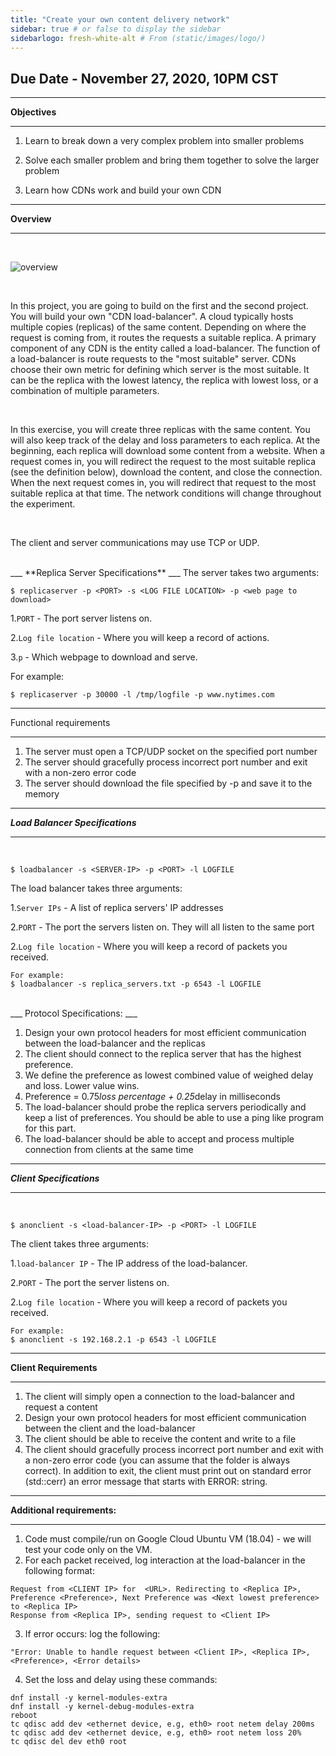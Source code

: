 ```yaml
---
title: "Create your own content delivery network"
sidebar: true # or false to display the sidebar
sidebarlogo: fresh-white-alt # From (static/images/logo/)
---
```

## Due Date - November 27, 2020, 10PM CST
___
**Objectives**
___

1. Learn to break down a very complex problem into smaller problems

2. Solve each smaller problem and bring them together to solve the larger problem

3. Learn how CDNs work and build your own CDN

___
**Overview**
___
<br>


![overview](/csc4200/img/cdn-load-balancer.png)

<br>

In this project, you are going to build on the first and the second project. You will build your own "CDN load-balancer". A cloud typically hosts multiple copies (replicas) of the same content. Depending on where the request is coming from, it routes the requests a suitable replica.  A primary component of any CDN is the entity called a load-balancer. The function of a load-balancer is route requests to the "most suitable" server. CDNs choose their own metric for defining which server is the most suitable. It can be the replica with the lowest latency, the replica with lowest loss, or a combination of multiple parameters.

<br>

In this exercise, you will create three replicas with the same content. You will also keep track of the delay and loss parameters to each replica. At the beginning, each replica will download some content from a website. When a request comes in, you will redirect the request to the most suitable replica (see the definition below), download the content, and close the connection. When the next request comes in, you will redirect that request to the most suitable replica at that time. The network conditions will change throughout the experiment.

<br>

The client and server communications may use TCP or UDP.
<br>

<br>
___
**Replica Server Specifications**
___
The server takes two arguments:

```
$ replicaserver -p <PORT> -s <LOG FILE LOCATION> -p <web page to download>
```

1.```PORT``` - The port server listens on.

2.```Log file location``` - Where you will keep a record of actions.

3.```p``` - Which webpage to download and serve.

For example:

```
$ replicaserver -p 30000 -l /tmp/logfile -p www.nytimes.com
```
___
Functional requirements
___
   1. The server must open a TCP/UDP socket on the specified port number
   2. The server should gracefully process incorrect port number and exit with a non-zero error code
   4. The server should download the file specified by -p and save it to the memory



___
***Load Balancer Specifications***
___
<br>

```
$ loadbalancer -s <SERVER-IP> -p <PORT> -l LOGFILE
```

The load balancer takes three arguments:

1.```Server IPs``` - A list of replica servers' IP addresses

2.```PORT``` - The port the servers listen on. They will all listen to the same port

2.```Log file location``` - Where you will keep a record of packets you received.


```
For example:
$ loadbalancer -s replica_servers.txt -p 6543 -l LOGFILE
```
<br>
___
Protocol Specifications:
___

1. Design your own protocol headers for most efficient communication between the load-balancer and the replicas
2. The client should connect to the replica server that has the highest preference.
3. We define the preference as lowest combined value of weighed delay and loss. Lower value wins.
4. Preference = 0.75*loss percentage + 0.25*delay in milliseconds
5. The load-balancer should probe the replica servers periodically and keep a list of preferences. You should be able to use a ping like program for this part.
5. The load-balancer should be able to accept and process multiple connection from clients at the same time

___
***Client Specifications***
___
<br>

```
$ anonclient -s <load-balancer-IP> -p <PORT> -l LOGFILE
```

The client takes three arguments:

1.```load-balancer IP``` - The IP address of the load-balancer.

2.```PORT``` - The port the server listens on.

2.```Log file location``` - Where you will keep a record of packets you received.


```
For example:
$ anonclient -s 192.168.2.1 -p 6543 -l LOGFILE
```

___
**Client Requirements**
___
1. The client will simply open a connection to the load-balancer and request a content
2. Design your own protocol headers for most efficient communication between the client and the load-balancer
1. The client should be able to receive the content and write to a file
2. The client should gracefully process incorrect port number and exit with a non-zero error code (you can assume that the folder is always correct). In addition to exit, the client must print out on standard error (std::cerr) an error message that starts with ERROR: string.

___
**Additional requirements:**
___
1. Code must compile/run on Google Cloud Ubuntu VM (18.04) - we will test your code only on the VM.
2. For each packet received, log interaction at the load-balancer in the following format:
```
Request from <CLIENT IP> for  <URL>. Redirecting to <Replica IP>, Preference <Preference>, Next Preference was <Next lowest preference> to <Replica IP>
Response from <Replica IP>, sending request to <Client IP>

```

3. If error occurs: log the following:
```
"Error: Unable to handle request between <Client IP>, <Replica IP>, <Preference>, <Error details>
```

4. Set the loss and delay using these commands:
```
dnf install -y kernel-modules-extra
dnf install -y kernel-debug-modules-extra
reboot
tc qdisc add dev <ethernet device, e.g, eth0> root netem delay 200ms
tc qdisc add dev <ethernet device, e.g, eth0> root netem loss 20%
tc qdisc del dev eth0 root
```

